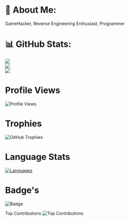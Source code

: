# 💫 About Me:
GameHacker, Reverse Engineering Enthusiast, Programmer

# 📊 GitHub Stats:
![](https://github-readme-stats.vercel.app/api?username=ErickCHIN000&theme=gruvbox&hide_border=false&include_all_commits=false&count_private=false)<br/>
![](https://github-readme-streak-stats.herokuapp.com/?user=ErickCHIN000&theme=gruvbox&hide_border=false)<br/>
![](https://github-readme-stats.vercel.app/api/top-langs/?username=ErickCHIN000&theme=gruvbox&hide_border=false&include_all_commits=false&count_private=false&layout=compact)

# Profile Views
![Profile Views](https://komarev.com/ghpvc/?username=ErickCHIN000&color=blue)

# Trophies
![GitHub Trophies](https://github-profile-trophy.vercel.app/?username=ErickCHIN000&theme=gruvbox&no-frame=false&no-bg=false&margin-w=4)

# Language Stats
[![Languages](https://github-readme-stats.vercel.app/api/top-langs/?username=ErickCHIN000&langs_count=10&theme=gruvbox)](https://github.com/ErickCHIN000)

# Badge's
![Badge](https://img.shields.io/badge/Badge-Example-blue?style=for-the-badge&logo=github)

Top Contributions
![Top Contributions](https://github-contributor-stats.vercel.app/api?username=ErickCHIN000&theme=gruvbox)

<!--
**ErickCHIN000/ErickCHIN000** is a ✨ _special_ ✨ repository because its `README.md` (this file) appears on your GitHub profile.

Here are some ideas to get you started:

- 🔭 I’m currently working on ...
- 🌱 I’m currently learning ...
- 👯 I’m looking to collaborate on ...
- 🤔 I’m looking for help with ...
- 💬 Ask me about ...
- 📫 How to reach me: ...
- 😄 Pronouns: ...
- ⚡ Fun fact: ...
-->
